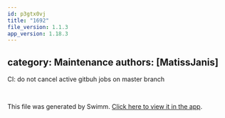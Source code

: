 ```yaml
---
id: p3gtx0vj
title: "1692"
file_version: 1.1.3
app_version: 1.18.3
---
```


## category: Maintenance authors: \[MatissJanis\]

CI: do not cancel active gitbuh jobs on master branch

<br/>

This file was generated by Swimm. [Click here to view it in the app](https://app.swimm.io/repos/Z2l0aHViJTNBJTNBYWN0dWFsJTNBJTNBc2FuanBhcmVlaw==/docs/p3gtx0vj).
